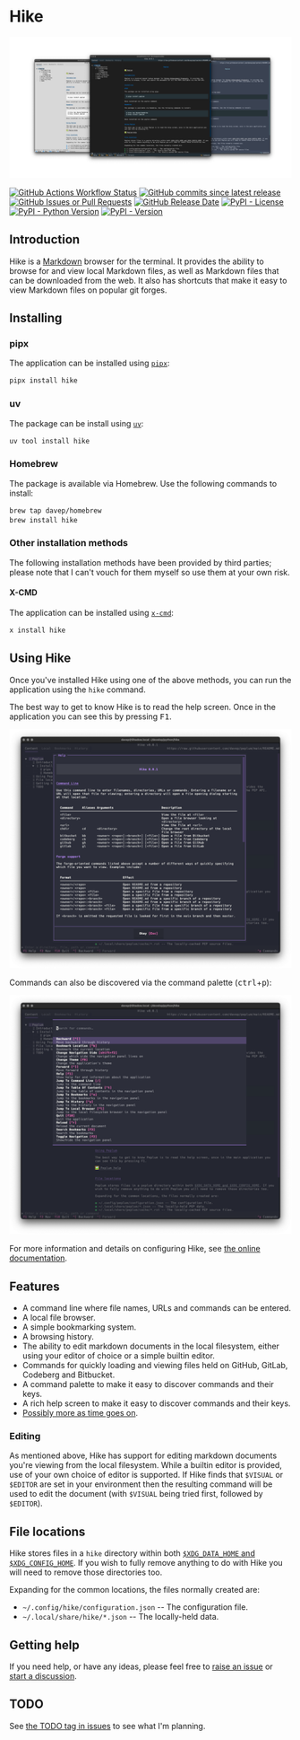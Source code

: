 # Hike

[![Hike](https://raw.githubusercontent.com/davep/hike/refs/heads/main/.images/hike-social-banner.png)](https://hike.davep.dev/)

[![GitHub Actions Workflow Status](https://img.shields.io/github/actions/workflow/status/davep/hike/style-lint-and-test.yaml)](https://github.com/davep/hike/actions)
[![GitHub commits since latest release](https://img.shields.io/github/commits-since/davep/hike/latest)](https://github.com/davep/hike/commits/main/)
[![GitHub Issues or Pull Requests](https://img.shields.io/github/issues/davep/hike)](https://github.com/davep/hike/issues)
[![GitHub Release Date](https://img.shields.io/github/release-date/davep/hike)](https://github.com/davep/hike/releases)
[![PyPI - License](https://img.shields.io/pypi/l/hike)](https://github.com/davep/hike/blob/main/LICENSE)
[![PyPI - Python Version](https://img.shields.io/pypi/pyversions/hike)](https://github.com/davep/hike/blob/main/pyproject.toml)
[![PyPI - Version](https://img.shields.io/pypi/v/hike)](https://pypi.org/project/hike/)

## Introduction

Hike is a [Markdown](https://commonmark.org/help/) browser for the terminal.
It provides the ability to browse for and view local Markdown files, as well
as Markdown files that can be downloaded from the web. It also has shortcuts
that make it easy to view Markdown files on popular git forges.

## Installing

### pipx

The application can be installed using [`pipx`](https://pypa.github.io/pipx/):

```sh
pipx install hike
```

### uv

The package can be install using [`uv`](https://docs.astral.sh/uv/getting-started/installation/):

```sh
uv tool install hike
```

### Homebrew

The package is available via Homebrew. Use the following commands to install:

```sh
brew tap davep/homebrew
brew install hike
```

### Other installation methods

The following installation methods have been provided by third parties;
please note that I can't vouch for them myself so use them at your own risk.

#### X-CMD

The application can be installed using [`x-cmd`](https://x-cmd.com):

```sh
x install hike
```

## Using Hike

Once you've installed Hike using one of the above methods, you can run the
application using the `hike` command.

The best way to get to know Hike is to read the help screen. Once in the
application you can see this by pressing <kbd>F1</kbd>.

![Hike Help](https://raw.githubusercontent.com/davep/hike/refs/heads/main/.images/hike-help.png)

Commands can also be discovered via the command palette
(<kbd>ctrl</kbd>+<kbd>p</kbd>):

![The command palette](https://raw.githubusercontent.com/davep/hike/refs/heads/main/.images/hike-command-palette.png)

For more information and details on configuring Hike, see [the online
documentation](https://hike.davep.dev/).

## Features

- A command line where file names, URLs and commands can be entered.
- A local file browser.
- A simple bookmarking system.
- A browsing history.
- The ability to edit markdown documents in the local filesystem, either
  using your editor of choice or a simple builtin editor.
- Commands for quickly loading and viewing files held on GitHub, GitLab,
  Codeberg and Bitbucket.
- A command palette to make it easy to discover commands and their keys.
- A rich help screen to make it easy to discover commands and their keys.
- [Possibly more as time goes on](https://github.com/davep/hike/issues?q=is%3Aissue+is%3Aopen+label%3ATODO).

### Editing

As mentioned above, Hike has support for editing markdown documents you're
viewing from the local filesystem. While a builtin editor is provided, use
of your own choice of editor is supported. If Hike finds that `$VISUAL` or
`$EDITOR` are set in your environment then the resulting command will be
used to edit the document (with `$VISUAL` being tried first, followed by
`$EDITOR`).

## File locations

Hike stores files in a `hike` directory within both
[`$XDG_DATA_HOME` and
`$XDG_CONFIG_HOME`](https://specifications.freedesktop.org/basedir-spec/latest/).
If you wish to fully remove anything to do with Hike you will need to
remove those directories too.

Expanding for the common locations, the files normally created are:

- `~/.config/hike/configuration.json` -- The configuration file.
- `~/.local/share/hike/*.json` -- The locally-held data.

## Getting help

If you need help, or have any ideas, please feel free to [raise an
issue](https://github.com/davep/hike/issues) or [start a
discussion](https://github.com/davep/hike/discussions).

## TODO

See [the TODO tag in
issues](https://github.com/davep/hike/issues?q=is%3Aissue+is%3Aopen+label%3ATODO)
to see what I'm planning.

[//]: # (README.md ends here)
